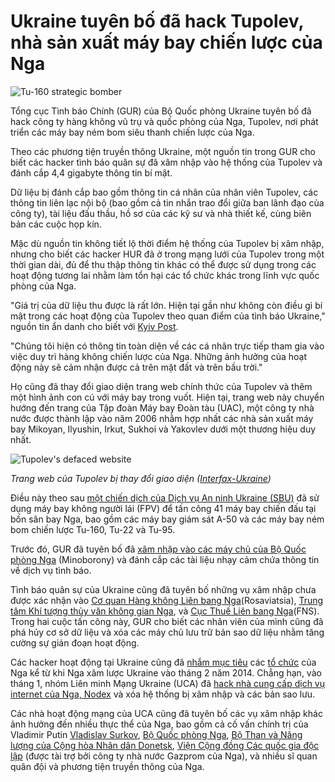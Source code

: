 # Ukraine tuyên bố đã hack Tupolev, nhà sản xuất máy bay chiến lược của Nga

![Tu-160 strategic bomber](https://www.bleepstatic.com/content/hl-images/2025/06/04/Tu-160_strategic_bomber_aircraft.jpg)

Tổng cục Tình báo Chính (GUR) của Bộ Quốc phòng Ukraine tuyên bố đã hack công ty hàng không vũ trụ và quốc phòng của Nga, Tupolev, nơi phát triển các máy bay ném bom siêu thanh chiến lược của Nga.

Theo các phương tiện truyền thông Ukraine, một nguồn tin trong GUR cho biết các hacker tình báo quân sự đã xâm nhập vào hệ thống của Tupolev và đánh cắp 4,4 gigabyte thông tin bí mật.

Dữ liệu bị đánh cắp bao gồm thông tin cá nhân của nhân viên Tupolev, các thông tin liên lạc nội bộ (bao gồm cả tin nhắn trao đổi giữa ban lãnh đạo của công ty), tài liệu đấu thầu, hồ sơ của các kỹ sư và nhà thiết kế, cùng biên bản các cuộc họp kín.

Mặc dù nguồn tin không tiết lộ thời điểm hệ thống của Tupolev bị xâm nhập, nhưng cho biết các hacker HUR đã ở trong mạng lưới của Tupolev trong một thời gian dài, đủ để thu thập thông tin khác có thể được sử dụng trong các hoạt động tương lai nhằm làm tổn hại các tổ chức khác trong lĩnh vực quốc phòng của Nga.

"Giá trị của dữ liệu thu được là rất lớn. Hiện tại gần như không còn điều gì bí mật trong các hoạt động của Tupolev theo quan điểm của tình báo Ukraine," nguồn tin ẩn danh cho biết với [Kyiv Post](http://www.kyivpost.com/post/53946).

"Chúng tôi hiện có thông tin toàn diện về các cá nhân trực tiếp tham gia vào việc duy trì hàng không chiến lược của Nga. Những ảnh hưởng của hoạt động này sẽ cảm nhận được cả trên mặt đất và trên bầu trời."

Họ cũng đã thay đổi giao diện trang web chính thức của Tupolev và thêm một hình ảnh con cú với máy bay trong vuốt. Hiện tại, trang web này chuyển hướng đến trang của Tập đoàn Máy bay Đoàn tàu (UAC), một công ty nhà nước được thành lập vào năm 2006 nhằm hợp nhất các nhà sản xuất máy bay Mikoyan, Ilyushin, Irkut, Sukhoi và Yakovlev dưới một thương hiệu duy nhất.

![Tupolev's defaced website](https://www.bleepstatic.com/images/news/u/1109292/2025/Tupolev-defaced-website.jpeg)

_Trang web của Tupolev bị thay đổi giao diện ([Interfax-Ukraine](https://en.interfax.com.ua/news/general/1077275.html))_

​Điều này theo sau [một chiến dịch của Dịch vụ An ninh Ukraine (SBU)](https://kyivindependent.com/enemy-bombers-are-burning-en-masse-ukraines-sbu-drones-hit-more-than-40-russian-aircraft/) đã sử dụng máy bay không người lái (FPV) để tấn công 41 máy bay chiến đấu tại bốn sân bay Nga, bao gồm các máy bay giám sát A-50 và các máy bay ném bom chiến lược Tu-160, Tu-22 và Tu-95.

Trước đó, GUR đã tuyên bố đã [xâm nhập vào các máy chủ của Bộ Quốc phòng Nga](https://www.bleepingcomputer.com/news/security/ukraine-claims-it-hacked-russian-ministry-of-defense-servers/) (Minoborony) và đánh cắp các tài liệu nhạy cảm chứa thông tin về dịch vụ tình báo.

Tình báo quân sự của Ukraine cũng đã tuyên bố những vụ xâm nhập chưa được xác nhận vào [Cơ quan Hàng không Liên bang Nga](https://www.bleepingcomputer.com/news/security/ukraine-says-it-hacked-russian-aviation-agency-leaks-data/)(Rosaviatsia), [Trung tâm Khí tượng thủy văn không gian Nga](https://www.bleepingcomputer.com/news/security/ukraine-hack-wiped-2-petabytes-of-data-from-russian-research-center/), và [Cục Thuế Liên bang Nga](https://www.bleepingcomputer.com/news/security/ukrainian-military-says-it-hacked-russias-federal-tax-agency/)(FNS). Trong hai cuộc tấn công này, GUR cho biết các nhân viên của mình cũng đã phá hủy cơ sở dữ liệu và xóa các máy chủ lưu trữ bản sao dữ liệu nhằm tăng cường sự gián đoạn hoạt động.

Các hacker hoạt động tại Ukraine cũng đã [nhắm mục tiêu](https://www.bleepingcomputer.com/news/security/ukraine-hack-wiped-2-petabytes-of-data-from-russian-research-center/) các [tổ chức](https://www.bleepingcomputer.com/news/security/pro-ukraine-hackers-breach-russian-isp-in-revenge-for-kyivstar-attack/) của Nga kể từ khi Nga xâm lược Ukraine vào tháng 2 năm 2014. Chẳng hạn, vào tháng 1, nhóm Liên minh Mạng Ukraine (UCA) đã [hack nhà cung cấp dịch vụ internet của Nga, Nodex](https://www.bleepingcomputer.com/news/security/russian-isp-confirms-ukrainian-hackers-destroyed-its-network/) và xóa hệ thống bị xâm nhập và các bản sao lưu.

Các nhà hoạt động mạng của UCA cũng đã tuyên bố các vụ xâm nhập khác ảnh hưởng đến nhiều thực thể của Nga, bao gồm cả cố vấn chính trị của Vladimir Putin [Vladislav Surkov](https://www.nbcnews.com/storyline/ukraine-crisis/payback-russia-gets-hacked-revealing-putin-aide-s-secrets-n673956), [Bộ Quốc phòng Nga](https://www.5.ua/nauka/ukrainski-khakery-zlamaly-server-departamentu-minoborony-rf-dokumenty-119985.html)​​​, [Bộ Than và Năng lượng của Cộng hòa Nhân dân Donetsk](https://informnapalm.org/ua/energetyka-okupovanyh-terytorij-donbasu/), [Viện Cộng đồng Các quốc gia độc lập](https://tsn.ua/politika/volonteri-rozkrili-shemu-finansuvannya-gazpromom-destabilizaciyi-v-ukrayini-za-2-mln-na-rik-916438.html) (được tài trợ bởi công ty nhà nước Gazprom của Nga), và nhiều sĩ quan quân đội và phương tiện truyền thông của Nga.